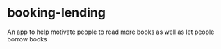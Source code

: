 # booking-lending
An app to help motivate people to read more books as well as let people borrow books
